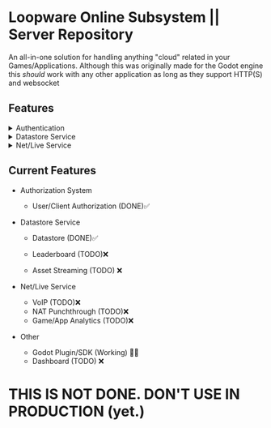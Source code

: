 # Loopware Online Subsystem || Server Repository
An all-in-one solution for handling anything "cloud" related in your Games/Applications. Although this was originally made for the Godot engine this *should* work with any other application as long as they support HTTP(S) and websocket

## Features
<details>
<summary> Authentication </summary>
- User/Client Authorization via JWT
</details>

<details>
<summary> Datastore Service </summary>
- Fully manageable Datastore service built with MongoDB
<br>
Allows for Cloud Saves, Leaderboards, Asset Streaming, and more
</details>

<details>
<summary> Net/Live Service </summary>
- VoIP
<br>
- NAT Punchthrough
<br>
- Game/App Analytics
</details>


## Current Features
* Authorization System
	- User/Client Authorization (DONE)✅

* Datastore Service
	- Datastore (DONE)✅

	- Leaderboard (TODO)❌

	- Asset Streaming (TODO) ❌

* Net/Live Service
	- VoIP (TODO)❌
	- NAT Punchthrough (TODO)❌
	- Game/App Analytics (TODO)❌

* Other
	- Godot Plugin/SDK (Working) 👨‍💻
	- Dashboard (TODO) ❌

# THIS IS NOT DONE. DON'T USE IN PRODUCTION (yet.)